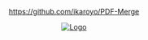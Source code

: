 <p align="center">
    <a href="https://github.com/ikaroyo/PDF-Merge">https://github.com/ikaroyo/PDF-Merge</a>
</p>
<p align="center">
  <a href="https://ikaroyo.github.io/PDF-Merge/">
    <img src="https://ikaroyo.github.io/PDF-Merge/src/logo-osm.png" alt="Logo">
  </a>
</p>
